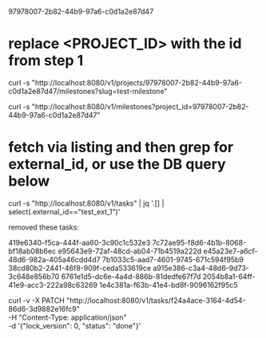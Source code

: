 97978007-2b82-44b9-97a6-c0d1a2e87d47

# replace <PROJECT_ID> with the id from step 1
curl -s "http://localhost:8080/v1/projects/97978007-2b82-44b9-97a6-c0d1a2e87d47/milestones?slug=test-milestone"


curl -s "http://localhost:8080/v1/milestones?project_id=97978007-2b82-44b9-97a6-c0d1a2e87d47"


# fetch via listing and then grep for external_id, or use the DB query below
curl -s "http://localhost:8080/v1/tasks" | jq '.[] | select(.external_id=="test_ext_1")'



removed these tasks:

419e6340-f5ca-444f-aa60-3c90c1c532e3
7c72ae95-f8d6-4b1b-8068-bf18ab08b6ec
e95643e9-72af-48cd-ab04-71b4519a222d
e45a23e7-a6cf-48d6-982a-405a46cdd4d7
7b1033c5-aad7-4601-9745-671c594f95b9
38cd80b2-2441-46f8-909f-ceda533619ce
a915e386-c3a4-48d6-9d73-3c648e856b70
6761e1d5-dc6e-4a4d-886b-81dedfe67f7d
2054b8a1-64ff-41e9-acc3-222a98c63269
1e4c381a-f63b-41e4-bd8f-9096162f95c5


curl -v -X PATCH "http://localhost:8080/v1/tasks/f24a4ace-3164-4d54-86d6-3d9882e16fc9" \
  -H "Content-Type: application/json" \
  -d '{"lock_version": 0, "status": "done"}'